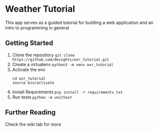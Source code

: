 # Weather Tutorial
This app serves as a guided tutorial for building a web application and an intro to programming in general

## Getting Started

1. Clone the repository 
`git clone https://github.com/devights/wxr_tutorial.git`
2. Create a virtualenv `python3 -m venv wxr_tutorial`
3. Activate the env 
    ```commandline
    cd wxr_tutorial
    source bin/activate
    ```
4. Install Requirements `pip install -r requirements.txt`
5. Run tests `python -m unittest`

## Further Reading
Check the wiki tab for more
